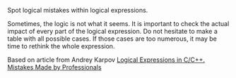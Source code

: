 Spot logical mistakes within logical expressions. 

Sometimes, the logic is not what it seems. It is important to check the actual impact of every part of the logical expression. Do not hesitate to make a table with all possible cases. If those cases are too numerous, it may be time to rethink the whole expression. 

<?php 

// Always false
if ($a != 1 || $a != 2) { } 

// $a == 1 is useless
if ($a == 1 || $a != 2) {}

// Always false
if ($a == 1 && $a == 2) {}

// $a != 2 is useless
if ($a == 1 && $a != 2) {}

?>

Based on article from Andrey Karpov  [Logical Expressions in C/C++. Mistakes Made by Professionals](http://www.viva64.com/en/b/0390/)

